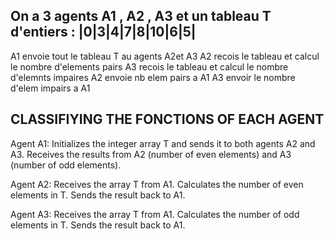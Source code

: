 ## On a 3 agents A1 , A2 , A3 et un tableau T d'entiers : |0|3|4|7|8|10|6|5|
A1 envoie tout le tableau T au agents A2et A3
A2 recois le tableau et calcul le nombre d'elements pairs 
A3 recois le tableau et calcul le nombre d'elemnts impaires 
A2 envoie nb elem pairs a A1
A3 envoir le nombre d'elem impairs a A1

## CLASSIFIYING THE FONCTIONS OF EACH AGENT 
Agent A1:
Initializes the integer array T and sends it to both agents A2 and A3.
Receives the results from A2 (number of even elements) and A3 (number of odd elements).

Agent A2:
Receives the array T from A1.
Calculates the number of even elements in T.
Sends the result back to A1.

Agent A3:
Receives the array T from A1.
Calculates the number of odd elements in T.
Sends the result back to A1.
